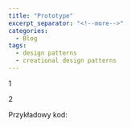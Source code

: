 ```yaml
---
title: "Prototype"
excerpt_separator: "<!--more-->"
categories:
  - Blog
tags:
  - design patterns
  - creational design patterns
---
```


1

<!--more-->

2

Przykładowy kod: 